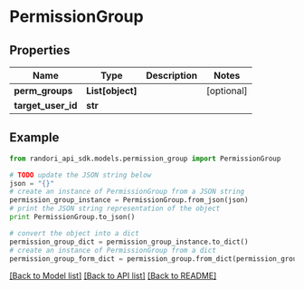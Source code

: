 # PermissionGroup


## Properties

Name | Type | Description | Notes
------------ | ------------- | ------------- | -------------
**perm_groups** | **List[object]** |  | [optional] 
**target_user_id** | **str** |  | 

## Example

```python
from randori_api_sdk.models.permission_group import PermissionGroup

# TODO update the JSON string below
json = "{}"
# create an instance of PermissionGroup from a JSON string
permission_group_instance = PermissionGroup.from_json(json)
# print the JSON string representation of the object
print PermissionGroup.to_json()

# convert the object into a dict
permission_group_dict = permission_group_instance.to_dict()
# create an instance of PermissionGroup from a dict
permission_group_form_dict = permission_group.from_dict(permission_group_dict)
```
[[Back to Model list]](../README.md#documentation-for-models) [[Back to API list]](../README.md#documentation-for-api-endpoints) [[Back to README]](../README.md)


